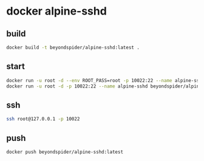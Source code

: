 # docker alpine-sshd

## build
```bash
docker build -t beyondspider/alpine-sshd:latest .
```

## start
```bash
docker run -u root -d --env ROOT_PASS=root -p 10022:22 --name alpine-sshd beyondspider/alpine-sshd:latest
docker run -u root -d -p 10022:22 --name alpine-sshd beyondspider/alpine-sshd:latest
```

## ssh
```bash
ssh root@127.0.0.1 -p 10022
```

## push
```bash
docker push beyondspider/alpine-sshd:latest
```
